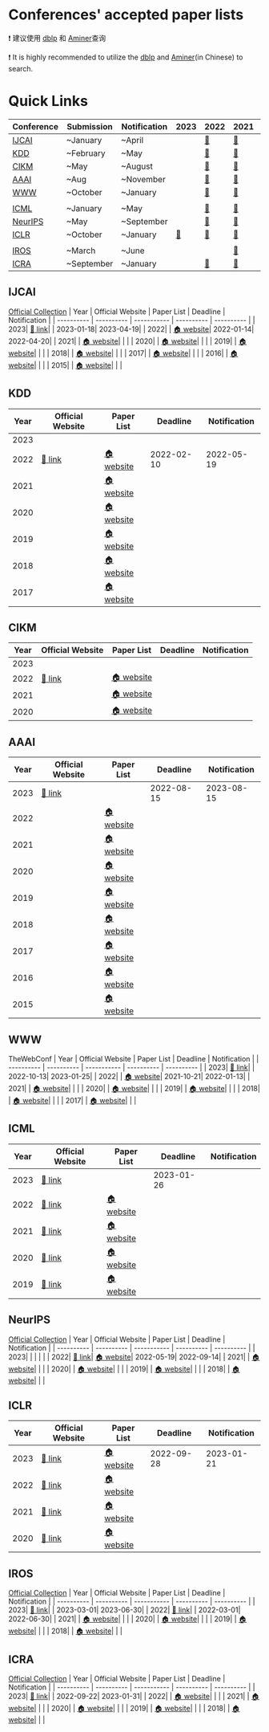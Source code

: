 # Conferences' accepted paper lists

❗ 建议使用 [dblp](https://dblp.uni-trier.de/) 和 [Aminer](https://www.aminer.cn/conf)查询

❗ It is highly recommended to utilize the [dblp](https://dblp.uni-trier.de/) and [Aminer](https://www.aminer.cn/conf)(in Chinese) to search.

# Quick Links
| Conference | Submission | Notification | 2023 | 2022 | 2021 | 2020 | 2019 |
| ---------- | ---------- | ------------ | ---- | ---- | ---- | ---- | ---- |
| [IJCAI](#IJCAI) | ~January | ~April |   | [🔗](https://ijcai-22.org/main-track-accepted-papers/) | [🔗](https://ijcai-21.org/program-main-track/) | [🔗](http://static.ijcai.org/2020-accepted_papers.html) | [🔗](https://www.ijcai19.org/accepted-papers.html) | 
| [KDD](#KDD) | ~February | ~May |   | [🔗](https://kdd.org/kdd2022/paperRT.html) | [🔗](https://www.kdd.org/kdd2021/accepted-papers) | [🔗](https://www.kdd.org/kdd2020/accepted-papers) | [🔗](https://www.kdd.org/kdd2019/accepted-papers) | 
| [CIKM](#CIKM) | ~May | ~August |   | [🔗](https://www.cikm2022.org/papers-posters) | [🔗](https://www.cikm2021.org/accepted-papers) | [🔗](https://www.cikm2020.org/index.html@p=1073.html) |   | 
| [AAAI](#AAAI) | ~Aug | ~November |   | [🔗](https://dblp.org/db/conf/aaai/aaai2022.html) | [🔗](https://dblp.org/db/conf/aaai/aaai2021.html) | [🔗](https://dblp.org/db/conf/aaai/aaai2020.html) | [🔗](https://dblp.org/db/conf/aaai/aaai2019.html) | 
| [WWW](#WWW) | ~October | ~January |   | [🔗](https://www2022.thewebconf.org/accepted-papers/) | [🔗](https://www2021.thewebconf.org/program/papers/) | [🔗](https://dl.acm.org/doi/proceedings/10.1145/3366423) | [🔗](https://www2019.thewebconf.org/accepted-papers) | 
| | | | | | | | | 
| [ICML](#ICML) | ~January | ~May |   | [🔗](https://icml.cc/Conferences/2022/Schedule) | [🔗](https://icml.cc/Conferences/2021/Schedule) | [🔗](https://icml.cc/Conferences/2020/Schedule) | [🔗](https://icml.cc/Conferences/2019/Schedule) | 
| [NeurIPS](#NeurIPS) | ~May | ~September |   | [🔗](https://nips.cc/Conferences/2022/Schedule) | [🔗](https://papers.nips.cc/paper/2021) | [🔗](https://papers.nips.cc/paper/2020) | [🔗](https://papers.nips.cc/paper/2019) | 
| [ICLR](#ICLR) | ~October | ~January | [🔗](https://openreview.net/group?id=ICLR.cc/2023/Conference) | [🔗](https://openreview.net/group?id=ICLR.cc/2020/Conference) | [🔗](https://openreview.net/group?id=ICLR.cc/2020/Conference) | [🔗](https://openreview.net/group?id=ICLR.cc/2020/Conference) |   | 
| | | | | | | | | 
| [IROS](#IROS) | ~March | ~June |   |   | [🔗](https://ieeexplore.ieee.org/xpl/conhome/9635848/proceeding) | [🔗](https://ieeexplore.ieee.org/xpl/conhome/9340668/proceeding) | [🔗](https://ieeexplore.ieee.org/xpl/conhome/8957008/proceeding) | 
| [ICRA](#ICRA) | ~September | ~January |   | [🔗](https://ieeexplore.ieee.org/xpl/conhome/9811522/proceeding) | [🔗](https://ieeexplore.ieee.org/xpl/conhome/9560720/proceeding) | [🔗](https://ieeexplore.ieee.org/xpl/conhome/9187508/proceeding) | [🔗](https://ieeexplore.ieee.org/xpl/conhome/8780387/proceeding) | 



## IJCAI
[Official Collection](https://www.ijcai.org/past_proceedings)
| Year | Official Website |  Paper List | Deadline | Notification |
| ---------- | ---------- | ----------- | ---------- | ---------- |
| 2023| [🔗 link](https://ijcai-23.org/)|  | 2023-01-18| 2023-04-19|
| 2022|  | [🏠 website](https://ijcai-22.org/main-track-accepted-papers/)| 2022-01-14| 2022-04-20|
| 2021|  | [🏠 website](https://ijcai-21.org/program-main-track/)| | |
| 2020|  | [🏠 website](http://static.ijcai.org/2020-accepted_papers.html)| | |
| 2019|  | [🏠 website](https://www.ijcai19.org/accepted-papers.html)| | |
| 2018|  | [🏠 website](https://www.ijcai-18.org/accepted-papers/index.html)| | |
| 2017|  | [🏠 website](https://ijcai-17.org/accepted-papers.html)| | |
| 2016|  | [🏠 website](https://www.ijcai.org/proceedings/2016)| | |
| 2015|  | [🏠 website](https://www.ijcai.org/Proceedings/2015)| | |



## KDD
| Year | Official Website |  Paper List | Deadline | Notification |
| ---------- | ---------- | ----------- | ---------- | ---------- |
| 2023|  |  | | |
| 2022| [🔗 link](https://kdd.org/kdd2022/index.html)| [🏠 website](https://kdd.org/kdd2022/paperRT.html)| 2022-02-10| 2022-05-19|
| 2021|  | [🏠 website](https://www.kdd.org/kdd2021/accepted-papers)| | |
| 2020|  | [🏠 website](https://www.kdd.org/kdd2020/accepted-papers)| | |
| 2019|  | [🏠 website](https://www.kdd.org/kdd2019/accepted-papers)| | |
| 2018|  | [🏠 website](https://www.kdd.org/kdd2018/accepted-papers)| | |
| 2017|  | [🏠 website](https://www.kdd.org/kdd2017/accepted-papers)| | |



## CIKM
| Year | Official Website |  Paper List | Deadline | Notification |
| ---------- | ---------- | ----------- | ---------- | ---------- |
| 2023|  |  | | |
| 2022| [🔗 link](https://www.cikm2022.org/)| [🏠 website](https://www.cikm2022.org/papers-posters)| | |
| 2021|  | [🏠 website](https://www.cikm2021.org/accepted-papers)| | |
| 2020|  | [🏠 website](https://www.cikm2020.org/index.html@p=1073.html)| | |



## AAAI
| Year | Official Website |  Paper List | Deadline | Notification |
| ---------- | ---------- | ----------- | ---------- | ---------- |
| 2023| [🔗 link](https://aaai.org/Conferences/AAAI-23/)|  | 2022-08-15| 2023-08-15|
| 2022|  | [🏠 website](https://dblp.org/db/conf/aaai/aaai2022.html)| | |
| 2021|  | [🏠 website](https://dblp.org/db/conf/aaai/aaai2021.html)| | |
| 2020|  | [🏠 website](https://dblp.org/db/conf/aaai/aaai2020.html)| | |
| 2019|  | [🏠 website](https://dblp.org/db/conf/aaai/aaai2019.html)| | |
| 2018|  | [🏠 website](https://dblp.org/db/conf/aaai/aaai2018.html)| | |
| 2017|  | [🏠 website](https://dblp.org/db/conf/aaai/aaai2017.html)| | |
| 2016|  | [🏠 website](https://dblp.org/db/conf/aaai/aaai2016.html)| | |
| 2015|  | [🏠 website](https://dblp.org/db/conf/aaai/aaai2015.html)| | |



## WWW
TheWebConf
| Year | Official Website |  Paper List | Deadline | Notification |
| ---------- | ---------- | ----------- | ---------- | ---------- |
| 2023| [🔗 link](https://www2023.thewebconf.org/)|  | 2022-10-13| 2023-01-25|
| 2022|  | [🏠 website](https://www2022.thewebconf.org/accepted-papers/)| 2021-10-21| 2022-01-13|
| 2021|  | [🏠 website](https://www2021.thewebconf.org/program/papers/)| | |
| 2020|  | [🏠 website](https://dl.acm.org/doi/proceedings/10.1145/3366423)| | |
| 2019|  | [🏠 website](https://www2019.thewebconf.org/accepted-papers)| | |
| 2018|  | [🏠 website](https://dl.acm.org/doi/proceedings/10.5555/3178876)| | |
| 2017|  | [🏠 website](https://dl.acm.org/doi/proceedings/10.1145/3308558)| | |



## ICML
| Year | Official Website |  Paper List | Deadline | Notification |
| ---------- | ---------- | ----------- | ---------- | ---------- |
| 2023| [🔗 link](https://icml.cc/Conferences/2023)|  | 2023-01-26| |
| 2022| [🔗 link](https://icml.cc/Conferences/2022)| [🏠 website](https://icml.cc/Conferences/2022/Schedule)| | |
| 2021| [🔗 link](https://icml.cc/Conferences/2021)| [🏠 website](https://icml.cc/Conferences/2021/Schedule)| | |
| 2020| [🔗 link](https://icml.cc/Conferences/2020)| [🏠 website](https://icml.cc/Conferences/2020/Schedule)| | |
| 2019| [🔗 link](https://icml.cc/Conferences/2019)| [🏠 website](https://icml.cc/Conferences/2019/Schedule)| | |



## NeurIPS
[Official Collection](https://papers.nips.cc/)
| Year | Official Website |  Paper List | Deadline | Notification |
| ---------- | ---------- | ----------- | ---------- | ---------- |
| 2023|  |  | | |
| 2022| [🔗 link](https://nips.cc/Conferences/2022)| [🏠 website](https://nips.cc/Conferences/2022/Schedule)| 2022-05-19| 2022-09-14|
| 2021|  | [🏠 website](https://papers.nips.cc/paper/2021)| | |
| 2020|  | [🏠 website](https://papers.nips.cc/paper/2020)| | |
| 2019|  | [🏠 website](https://papers.nips.cc/paper/2019)| | |
| 2018|  | [🏠 website](https://papers.nips.cc/paper/2018)| | |



## ICLR
| Year | Official Website |  Paper List | Deadline | Notification |
| ---------- | ---------- | ----------- | ---------- | ---------- |
| 2023| [🔗 link](https://iclr.cc/Conferences/2023)| [🏠 website](https://openreview.net/group?id=ICLR.cc/2020/Conference)| 2022-09-28| 2023-01-21|
| 2022| [🔗 link](https://iclr.cc/Conferences/2022)| [🏠 website](https://openreview.net/group?id=ICLR.cc/2020/Conference)| | |
| 2021| [🔗 link](https://iclr.cc/Conferences/2021)| [🏠 website](https://openreview.net/group?id=ICLR.cc/2020/Conference)| | |
| 2020| [🔗 link](https://iclr.cc/Conferences/2020)| [🏠 website](https://openreview.net/group?id=ICLR.cc/2020/Conference)| | |



## IROS
[Official Collection](https://ieeexplore.ieee.org/xpl/conhome/1000393/all-proceedings)
| Year | Official Website |  Paper List | Deadline | Notification |
| ---------- | ---------- | ----------- | ---------- | ---------- |
| 2023| [🔗 link](https://ieee-iros.org/)|  | 2023-03-01| 2023-06-30|
| 2022| [🔗 link](https://iros2022.org/)|  | 2022-03-01| 2022-06-30|
| 2021|  | [🏠 website](https://ieeexplore.ieee.org/xpl/conhome/9635848/proceeding)| | |
| 2020|  | [🏠 website](https://ieeexplore.ieee.org/xpl/conhome/9340668/proceeding)| | |
| 2019|  | [🏠 website](https://ieeexplore.ieee.org/xpl/conhome/8957008/proceeding)| | |
| 2018|  | [🏠 website](https://ieeexplore.ieee.org/xpl/conhome/8574473/proceeding)| | |



## ICRA
[Official Collection](https://ieeexplore.ieee.org/xpl/conhome/1000639/all-proceedings)
| Year | Official Website |  Paper List | Deadline | Notification |
| ---------- | ---------- | ----------- | ---------- | ---------- |
| 2023| [🔗 link](https://www.icra2023.org/welcome)|  | 2022-09-22| 2023-01-31|
| 2022|  | [🏠 website](https://ieeexplore.ieee.org/xpl/conhome/9811522/proceeding)| | |
| 2021|  | [🏠 website](https://ieeexplore.ieee.org/xpl/conhome/9560720/proceeding)| | |
| 2020|  | [🏠 website](https://ieeexplore.ieee.org/xpl/conhome/9187508/proceeding)| | |
| 2019|  | [🏠 website](https://ieeexplore.ieee.org/xpl/conhome/8780387/proceeding)| | |
| 2018|  | [🏠 website](https://ieeexplore.ieee.org/xpl/conhome/8449910/proceeding)| | |



